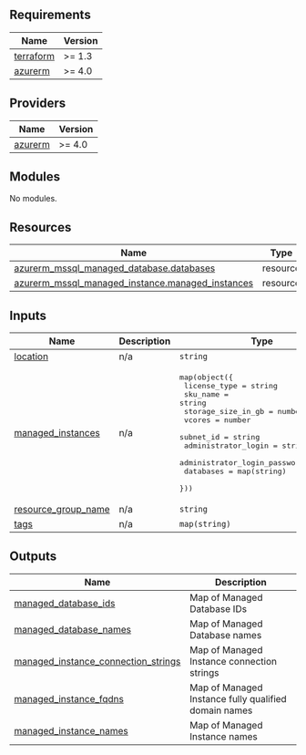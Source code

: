 <!-- BEGIN_TF_DOCS -->
## Requirements

| Name | Version |
|------|---------|
| <a name="requirement_terraform"></a> [terraform](#requirement\_terraform) | >= 1.3 |
| <a name="requirement_azurerm"></a> [azurerm](#requirement\_azurerm) | >= 4.0 |

## Providers

| Name | Version |
|------|---------|
| <a name="provider_azurerm"></a> [azurerm](#provider\_azurerm) | >= 4.0 |

## Modules

No modules.

## Resources

| Name | Type |
|------|------|
| [azurerm_mssql_managed_database.databases](https://registry.terraform.io/providers/hashicorp/azurerm/latest/docs/resources/mssql_managed_database) | resource |
| [azurerm_mssql_managed_instance.managed_instances](https://registry.terraform.io/providers/hashicorp/azurerm/latest/docs/resources/mssql_managed_instance) | resource |

## Inputs

| Name | Description | Type | Default | Required |
|------|-------------|------|---------|:--------:|
| <a name="input_location"></a> [location](#input\_location) | n/a | `string` | n/a | yes |
| <a name="input_managed_instances"></a> [managed\_instances](#input\_managed\_instances) | n/a | <pre>map(object({<br/>    license_type                  = string<br/>    sku_name                     = string<br/>    storage_size_in_gb           = number<br/>    vcores                       = number<br/>    subnet_id                    = string<br/>    administrator_login          = string<br/>    administrator_login_password = string<br/>    databases                    = map(string)<br/>  }))</pre> | n/a | yes |
| <a name="input_resource_group_name"></a> [resource\_group\_name](#input\_resource\_group\_name) | n/a | `string` | n/a | yes |
| <a name="input_tags"></a> [tags](#input\_tags) | n/a | `map(string)` | n/a | yes |

## Outputs

| Name | Description |
|------|-------------|
| <a name="output_managed_database_ids"></a> [managed\_database\_ids](#output\_managed\_database\_ids) | Map of Managed Database IDs |
| <a name="output_managed_database_names"></a> [managed\_database\_names](#output\_managed\_database\_names) | Map of Managed Database names |
| <a name="output_managed_instance_connection_strings"></a> [managed\_instance\_connection\_strings](#output\_managed\_instance\_connection\_strings) | Map of Managed Instance connection strings |
| <a name="output_managed_instance_fqdns"></a> [managed\_instance\_fqdns](#output\_managed\_instance\_fqdns) | Map of Managed Instance fully qualified domain names |
| <a name="output_managed_instance_names"></a> [managed\_instance\_names](#output\_managed\_instance\_names) | Map of Managed Instance names |
<!-- END_TF_DOCS -->